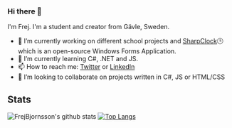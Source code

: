 ### Hi there 👋

I'm Frej. I'm a student and creator from Gävle, Sweden.

- 🔭 I’m currently working on different school projects and <a href="https://github.com/FrejBjornsson/SharpClock" target="_blank">SharpClock</a>:clock3: which is an open-source Windows Forms Application.
- 🌱 I’m currently learning C#, .NET and JS.
- 📫 How to reach me: [Twitter](https://twitter.com/digitalismic19) or [LinkedIn](https://www.linkedin.com/in/frejbjornsson)
- 👯 I’m looking to collaborate on projects written in C#, JS or HTML/CSS


## Stats

![FrejBjornsson's github stats](https://github-readme-stats.vercel.app/api?username=FrejBjornsson&show_icons=true&theme=vue)
[![Top Langs](https://github-readme-stats.vercel.app/api/top-langs/?username=FrejBjornsson&theme=vue)](https://github.com/FrejBjornsson)
